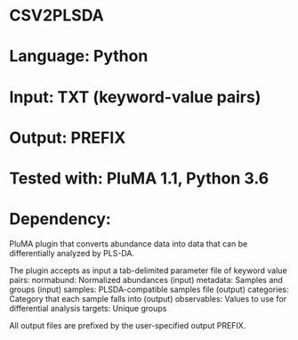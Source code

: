 # CSV2PLSDA
# Language: Python
# Input: TXT (keyword-value pairs)
# Output: PREFIX
# Tested with: PluMA 1.1, Python 3.6
# Dependency:

PluMA plugin that converts abundance data into data that can
be differentially analyzed by PLS-DA.

The plugin accepts as input a tab-delimited parameter file of
keyword value pairs:
normabund: Normalized abundances (input)
metadata: Samples and groups (input)
samples: PLSDA-compatible samples file (output)
categories: Category that each sample falls into (output)
observables: Values to use for differential analysis
targets: Unique groups

All output files are prefixed by the user-specified output PREFIX.
